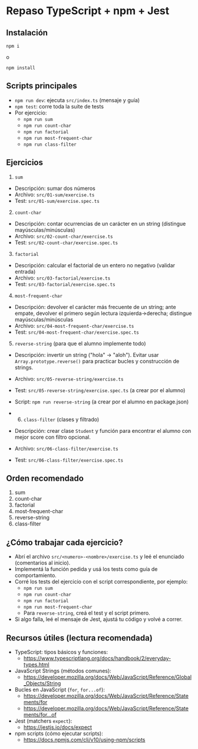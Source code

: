 # Repaso TypeScript + npm + Jest

## Instalación

```
npm i
```

o

```
npm install
```

## Scripts principales

- `npm run dev`: ejecuta `src/index.ts` (mensaje y guía)
- `npm test`: corre toda la suite de tests
- Por ejercicio:
  - `npm run sum`
  - `npm run count-char`
  - `npm run factorial`
  - `npm run most-frequent-char`
  - `npm run class-filter`

## Ejercicios

1. `sum`

- Descripción: sumar dos números
- Archivo: `src/01-sum/exercise.ts`
- Test: `src/01-sum/exercise.spec.ts`

2. `count-char`

- Descripción: contar ocurrencias de un carácter en un string (distingue mayúsculas/minúsculas)
- Archivo: `src/02-count-char/exercise.ts`
- Test: `src/02-count-char/exercise.spec.ts`

3. `factorial`

- Descripción: calcular el factorial de un entero no negativo (validar entrada)
- Archivo: `src/03-factorial/exercise.ts`
- Test: `src/03-factorial/exercise.spec.ts`

4. `most-frequent-char`

- Descripción: devolver el carácter más frecuente de un string; ante empate, devolver el primero según lectura izquierda→derecha; distingue mayúsculas/minúsculas
- Archivo: `src/04-most-frequent-char/exercise.ts`
- Test: `src/04-most-frequent-char/exercise.spec.ts`

5. `reverse-string` (para que el alumno implemente todo)

- Descripción: invertir un string ("hola" → "aloh"). Evitar usar `Array.prototype.reverse()` para practicar bucles y construcción de strings.
- Archivo: `src/05-reverse-string/exercise.ts`
- Test: `src/05-reverse-string/exercise.spec.ts` (a crear por el alumno)
- Script: `npm run reverse-string` (a crear por el alumno en package.json)

- 6. `class-filter` (clases y filtrado)

- Descripción: crear clase `Student` y función para encontrar el alumno con mejor score con filtro opcional.
- Archivo: `src/06-class-filter/exercise.ts`
- Test: `src/06-class-filter/exercise.spec.ts`

## Orden recomendado

1. sum
2. count-char
3. factorial
4. most-frequent-char
5. reverse-string
6. class-filter

## ¿Cómo trabajar cada ejercicio?

- Abrí el archivo `src/<numero>-<nombre>/exercise.ts` y leé el enunciado (comentarios al inicio).
- Implementá la función pedida y usá los tests como guía de comportamiento.
- Corré los tests del ejercicio con el script correspondiente, por ejemplo:
  - `npm run sum`
  - `npm run count-char`
  - `npm run factorial`
  - `npm run most-frequent-char`
  - Para `reverse-string`, creá el test y el script primero.
- Si algo falla, leé el mensaje de Jest, ajustá tu código y volvé a correr.

## Recursos útiles (lectura recomendada)

- TypeScript: tipos básicos y funciones:
  - https://www.typescriptlang.org/docs/handbook/2/everyday-types.html
- JavaScript Strings (métodos comunes):
  - https://developer.mozilla.org/docs/Web/JavaScript/Reference/Global_Objects/String
- Bucles en JavaScript (`for`, `for...of`):
  - https://developer.mozilla.org/docs/Web/JavaScript/Reference/Statements/for
  - https://developer.mozilla.org/docs/Web/JavaScript/Reference/Statements/for...of
- Jest (matchers `expect`):
  - https://jestjs.io/docs/expect
- npm scripts (cómo ejecutar scripts):
  - https://docs.npmjs.com/cli/v10/using-npm/scripts
